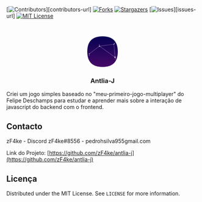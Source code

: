 [![Contributors][contributors-shield]][contributors-url]
[![Forks][forks-shield]][forks-url]
[![Stargazers][stars-shield]][stars-url]
[![Issues][issues-shield]][issues-url]
[![MIT License][license-shield]][license-url]

<br />
<p align="center">
  <a href="https://github.com/zF4ke/antlia-j">
    <img src="public/antlia.png" alt="Logo" width="80" height="80">
  </a>

  <h3 align="center">Antlia-J</h3>


<p>Criei um jogo simples baseado no "meu-primeiro-jogo-multiplayer" do Felipe Deschamps para estudar e aprender mais sobre a interação de javascript do backend com o frontend.</p>

## Contacto

zF4ke - Discord zF4ke#8556 - pedrohsilva955gmail.com

Link do Projeto: [https://github.com/zF4ke/antlia-j](https://github.com/zF4ke/antlia-j)

## Licença

Distributed under the MIT License. See `LICENSE` for more information.

[contributors-shield]: https://img.shields.io/github/contributors/othneildrew/Best-README-Template.svg?style=flat-square
[forks-shield]: https://img.shields.io/github/forks/othneildrew/Best-README-Template.svg?style=flat-square
[forks-url]: https://github.com/zF4ke/antlia-j/network/members
[stars-shield]: https://img.shields.io/github/stars/othneildrew/Best-README-Template.svg?style=flat-square
[stars-url]: https://github.com/zF4ke/antlia-j/stargazers
[issues-shield]: https://img.shields.io/github/issues/othneildrew/Best-README-Template.svg?style=flat-square
[license-shield]: https://img.shields.io/github/license/othneildrew/Best-README-Template.svg?style=flat-square
[license-url]: https://github.com/zF4ke/antlia-j/blob/master/LICENSE
